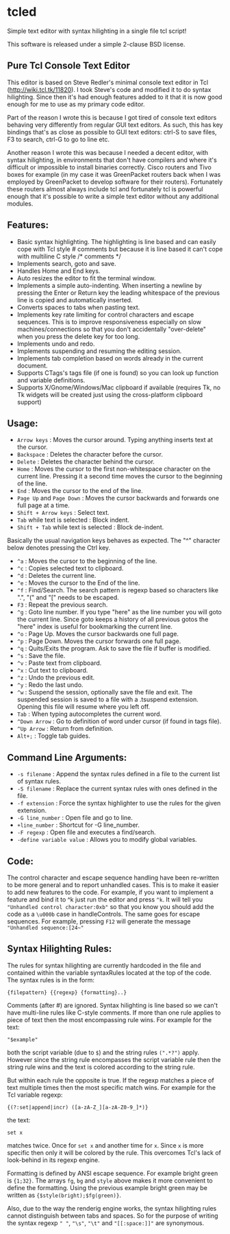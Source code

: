 tcled
=====
Simple text editor with syntax hilighting in a single file tcl script!

This software is released under a simple 2-clause BSD license.

Pure Tcl Console Text Editor
----------------------------
This editor is based on Steve Redler's minimal console text editor
in Tcl (http://wiki.tcl.tk/11820). I took Steve's code and modified it to do
syntax hilighting. Since then it's had enough features added to it that it is
now good enough for me to use as my primary code editor.

Part of the reason I wrote this is because I got tired of console text editors
behaving very differently from regular GUI text editors. As such, this has key
bindings that's as close as possible to GUI text editors: ctrl-S to save files,
F3 to search, ctrl-G to go to line etc.

Another reason I wrote this was because I needed a decent editor, with syntax
hilighting, in environments that don't have compilers and where it's difficult
or impossible to install binaries correctly. Cisco routers and Tivo boxes for
example (in my case it was GreenPacket routers back when I was employed by
GreenPacket to develop software for their routers). Fortunately these routers
almost always include tcl and fortunately tcl is powerful enough that it's
possible to write a simple text editor without any additional modules.

Features:
---------
- Basic syntax highlighting. The highlighting is line based and can easily cope
  with Tcl style # comments but because it is line based it can't cope with
  multiline C style /* comments */
- Implements search, goto and save.
- Handles Home and End keys.
- Auto resizes the editor to fit the terminal window.
- Implements a simple auto-indenting. When inserting a newline by pressing the
  Enter or Return key the leading whitespace of the previous line is copied and
  automatically inserted.
- Converts spaces to tabs when pasting text.
- Implements key rate limiting for control characters and escape sequences.
  This is to improve responsiveness especially on slow machines/connections so
  that you don't accidentally "over-delete" when you press the delete key for 
  too long.
- Implements undo and redo.
- Implements suspending and resuming the editing session.
- Implements tab completion based on words already in the current document.
- Supports CTags's tags file (if one is found) so you can look up function and
  variable definitions.
- Supports X/Gnome/Windows/Mac clipboard if available (requires Tk, no Tk
  widgets will be created just using the cross-platform clipboard support)

Usage:
------
- `Arrow keys` : Moves the cursor around. Typing anything inserts text at the
  cursor.
- `Backspace` : Deletes the character before the cursor.
- `Delete` : Deletes the character behind the cursor.
- `Home` : Moves the cursor to the first non-whitespace character on the
  current line. Pressing it a second time moves the cursor to the beginning of
  the line.
- `End` : Moves the cursor to the end of the line.
- `Page Up` and `Page Down` : Moves the cursor backwards and forwards one full
  page at a time.
- `Shift + Arrow keys` : Select text.
- `Tab` while text is selected : Block indent.
- `Shift + Tab` while text is selected : Block de-indent.

Basically the usual navigation keys behaves as expected. The "^" character
below denotes pressing the Ctrl key.
- `^a` : Moves the cursor to the beginning of the line.
- `^c` : Copies selected text to clipboard.
- `^d` : Deletes the current line.
- `^e` : Moves the cursor to the End of the line.
- `^f` : Find/Search. The search pattern is regexp based so characters like
  ".", "(" and "[" needs to be escaped.
- `F3` : Repeat the previous search.
- `^g` : Goto line number. If you type "here" as the line number you will goto
  the current line. Since goto keeps a history of all previous gotos the "here"
  index is useful for bookmarking the current line.
- `^o` : Page Up. Moves the cursor backwards one full page.
- `^p` : Page Down. Moves the cursor forwards one full page.
- `^q` : Quits/Exits the program. Ask to save the file if buffer is modified.
- `^s` : Save the file.
- `^v` : Paste text from clipboard.
- `^x` : Cut text to clipboard.
- `^z` : Undo the previous edit.
- `^y` : Redo the last undo.
- `^w` : Suspend the session, optionally save the file and exit. The suspended
  session is saved to a file with a .tsuspend extension. Opening this file will
  resume where you left off.
- `Tab` : When typing autocompletes the current word.
- `^Down Arrow` : Go to definition of word under cursor (if found in tags file).
- `^Up Arrow` : Return from definition.
- `Alt+;` : Toggle tab guides.

Command Line Arguments:
-----------------------
- `-s filename` : Append the syntax rules defined in a file to the current list
  of syntax rules.
- `-S filename` : Replace the current syntax rules with ones defined in the file.
- `-f extension` : Force the syntax highlighter to use the rules for the given
  extension.
- `-G line_number` : Open file and go to line.
- `+line_number` : Shortcut for -G line_number.
- `-F regexp` : Open file and executes a find/search.
- `-define variable value` : Allows you to modify global variables.

Code:
-----
The control character and escape sequence handling have been re-written to be
more general and to report unhandled cases. This is to make it easier to add
new features to the code. For example, if you want to implement a feature and
bind it to ^k just run the editor and press `^k`. It will tell you
`"Unhandled control character:0xb"` so that you know you should add the code as
a `\u000b` case in handleControls. The same goes for escape sequences. For
example, pressing `F12` will generate the message `"Unhandled sequence:[24~"`

Syntax Hilighting Rules:
------------------------
The rules for syntax hilighting are currently hardcoded in the file and
contained within the variable syntaxRules located at the top of the code. The
syntax rules is in the form:

    {filepattern} {{regexp} {formatting}..}

Comments (after #) are ignored. Syntax hilighting is line based so we can't
have multi-line rules like C-style comments.
If more than one rule applies to piece of text then the most encompassing rule
wins. 
For example for the text:

    "$example"
	
both the script variable (due to `$`) and the string rules `(".*?")` apply. 
However since the string rule encompasses the script variable rule then the 
string rule wins and the text is colored according to the string rule.

But within each rule the opposite is true. If the regexp matches a piece of 
text multiple times then the most specific match wins. For example for the Tcl 
variable regexp:

    {(?:set|append|incr) ([a-zA-Z_][a-zA-Z0-9_]*)}

the text:

    set x

matches twice. Once for `set x` and another time for `x`. Since `x` is more
specific then only it will be colored by the rule. This overcomes Tcl's lack of
look-behind in its regexp engine.

Formatting is defined by ANSI escape sequence. For example bright green is
`{1;32}`. The arrays `fg`, `bg` and `style` above makes it more convenient to
define the formatting. Using the previous example bright green may be written
as `{$style(bright);$fg(green)}`.

Also, due to the way the renderig engine works, the syntax hilighting rules
cannot distinguish between tabs and spaces. So for the purpose of writing the
syntax regexp `" "`, `"\s"`, `"\t"` and `"[[:space:]]"` are synonymous.
